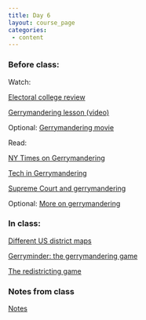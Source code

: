 ```yaml
---
title: Day 6
layout: course_page
categories:
 - content
---
```


### Before class:

Watch: 

[Electoral college review](https://www.youtube.com/watch?v=RUCnb5_HZc0)

[Gerrymandering lesson (video)](https://ed.ted.com/lessons/gerrymandering-how-drawing-jagged-lines-can-impact-an-election-christina-greer)

Optional: [Gerrymandering movie](https://www.snagfilms.com/films/title/gerrymandering)

Read:

[NY Times on Gerrymandering](https://www.nytimes.com/2017/08/29/magazine/the-new-front-in-the-gerrymandering-wars-democracy-vs-math.html)

[Tech in Gerrymandering](https://www.theatlantic.com/politics/archive/2017/10/gerrymandering-technology-redmap-2020/543888/)

[Supreme Court and gerrymandering](https://www.theatlantic.com/politics/archive/2018/06/partisan-gerrymandering-stands-for-now/563063/)

Optional: [More on gerrymandering](https://fivethirtyeight.com/tag/the-gerrymandering-project/)

### In class:

[Different US district maps](https://projects.fivethirtyeight.com/redistricting-maps)

[Gerryminder: the gerrymandering game](https://phobos.ramapo.edu/~jteigen/gm4/gerryminder.html)

[The redistricting game](http://www.redistrictinggame.org/game.php)

### Notes from class
[Notes](../day6notes)
